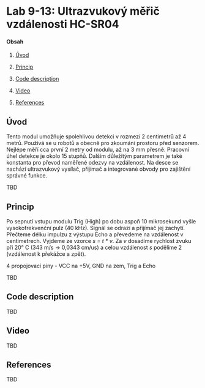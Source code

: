 # Lab 9-13: Ultrazvukový měřič vzdálenosti HC-SR04

#### Obsah

1. [Úvod](#Úvod)
2. [Princip](#Princip)

3. [Code description](#Code-description)
4. [Video](#Video)
5. [References](#References)


## Úvod

Tento modul umožňuje spolehlivou detekci v rozmezí 2 centimetrů až 4 metrů. Používá se u robotů a obecně pro zkoumání prostoru před senzorem. Nejlépe měří cca první 2 metry od modulu, až na 3 mm přesně. Pracovní úhel detekce je okolo 15 stupňů. Dalším důležitým parametrem je také konstanta pro převod naměřené odezvy na vzdálenost. Na desce se nachází ultrazvukový vysílač, přijímač a integrované obvody pro zajištění správné funkce.

TBD


## Princip

Po sepnutí vstupu modulu Trig (High) po dobu aspoň 10 mikrosekund vyšle vysokofrekvenční pulz (40 kHz). Signál se odrazí a přijímač jej zachytí. Přečteme délku impulzu z výstupu Echo a převedeme na vzdálenost v centimetrech. Vyjdeme ze vzorce _s = t * v_. Za _v_ dosadíme rychlost zvuku při 20° C (343 m/s -> 0,0343 cm/us) a celou vzdálenost _s_ podělíme 2 (vzdálenost k překážce a zpět).

4 propojovací piny - VCC na +5V, GND na zem, Trig a Echo


TBD


## Code description

TBD


## Video

TBD


## References

TBD
